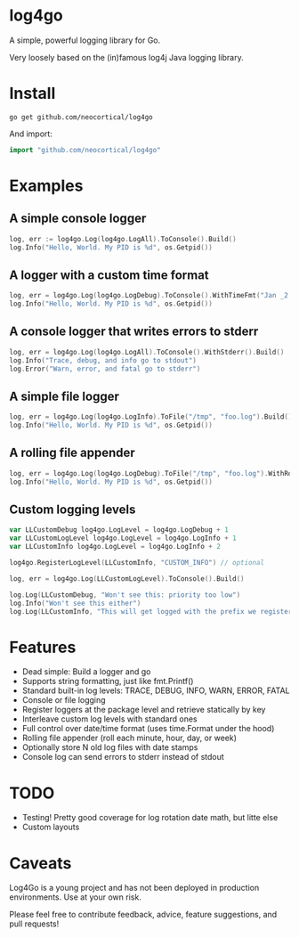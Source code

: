 log4go
======

A simple, powerful logging library for Go.

Very loosely based on the (in)famous log4j Java logging library.

Install
=======

```
go get github.com/neocortical/log4go
```

And import:
```go
import "github.com/neocortical/log4go"
```

Examples
========

A simple console logger
-----------------------

```go
log, err := log4go.Log(log4go.LogAll).ToConsole().Build()
log.Info("Hello, World. My PID is %d", os.Getpid())
```

A logger with a custom time format
----------------------------------

```go
log, err = log4go.Log(log4go.LogDebug).ToConsole().WithTimeFmt("Jan _2 15:04:05").Build()
log.Info("Hello, World. My PID is %d", os.Getpid())
```

A console logger that writes errors to stderr
---------------------------------------------

```go
log, err = log4go.Log(log4go.LogAll).ToConsole().WithStderr().Build()
log.Info("Trace, debug, and info go to stdout")
log.Error("Warn, error, and fatal go to stderr")
```

A simple file logger
--------------------

```go
log, err = log4go.Log(log4go.LogInfo).ToFile("/tmp", "foo.log").Build()
log.Info("Hello, World. My PID is %d", os.Getpid())
```

A rolling file appender
-----------------------

```go
log, err = log4go.Log(log4go.LogDebug).ToFile("/tmp", "foo.log").WithRotation(log4go.RollDaily, 7).Build()
log.Info("Hello, World. My PID is %d", os.Getpid())
```

Custom logging levels
---------------------
```go
var LLCustomDebug log4go.LogLevel = log4go.LogDebug + 1
var LLCustomLogLevel log4go.LogLevel = log4go.LogInfo + 1
var LLCustomInfo log4go.LogLevel = log4go.LogInfo + 2

log4go.RegisterLogLevel(LLCustomInfo, "CUSTOM_INFO") // optional

log, err = log4go.Log(LLCustomLogLevel).ToConsole().Build()

log.Log(LLCustomDebug, "Won't see this: priority too low")
log.Info("Won't see this either")
log.Log(LLCustomInfo, "This will get logged with the prefix we registered")
```

Features
========

* Dead simple: Build a logger and go
* Supports string formatting, just like fmt.Printf()
* Standard built-in log levels: TRACE, DEBUG, INFO, WARN, ERROR, FATAL
* Console or file logging
* Register loggers at the package level and retrieve statically by key
* Interleave custom log levels with standard ones
* Full control over date/time format (uses time.Format under the hood)
* Rolling file appender (roll each minute, hour, day, or week)
* Optionally store N old log files with date stamps
* Console log can send errors to stderr instead of stdout

TODO
====

* Testing! Pretty good coverage for log rotation date math, but litte else
* Custom layouts

Caveats
=======

Log4Go is a young project and has not been deployed in production environments. Use at your own risk.

Please feel free to contribute feedback, advice, feature suggestions, and pull requests!
